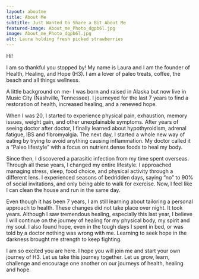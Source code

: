 ```yaml
---
layout: aboutme
title: About Me
subtitle: Just Wanted to Share a Bit About Me
featured-image: About_me_Photo_dgpb6l.jpg
image: About_me_Photo_dgpb6l.jpg
alt: Laura holding fresh picked strawberries
---
```

Hi!

I am so thankful you stopped by! My name is Laura and I am the founder of Health, Healing, and Hope (H3). I am a lover of paleo treats, coffee, the beach and all things wellness.

A little background on me- I was born and raised in Alaska but now live in Music City (Nashville, Tennessee). I journeyed for the last 7 years to find a restoration of health, increased healing, and a renewed hope.

When I was 20, I started to experience physical pain, exhaustion, memory issues, weight gain, and other unexplainable symptoms. After years of seeing doctor after doctor, I finally learned about hypothyroidism, adrenal fatigue, IBS and fibromyalgia. The next day, I started a whole new way of eating by trying to avoid anything causing inflammation. My doctor called it a “Paleo lifestyle” with a focus on nutrient dense foods to heal my body.

Since then, I discovered a parasitic infection from my time spent overseas. Through all these years, I changed my entire lifestyle. I approached managing stress, sleep, food choice, and physical activity through a different lens. I experienced seasons of bedridden days, saying “no” to 90% of social invitations, and only being able to walk for exercise. Now, I feel like I can clean the house and run in the same day.

Even though it has been 7 years, I am still learning about tailoring a personal approach to health. These changes did not take place over night. It took years. Although I saw tremendous healing, especially this last year, I believe I will continue on the journey of healing for my physical body, my spirit and my soul. I also found hope, even in the tough days I spent in bed, or was told by a doctor nothing was wrong with me. Learning to seek hope in the darkness brought me strength to keep fighting.

I am so excited you are here. I hope you will join me and start your own journey of H3.
Let us take this journey together. Let us grow, learn, challenge and encourage one another on our journeys of health, healing and hope.
